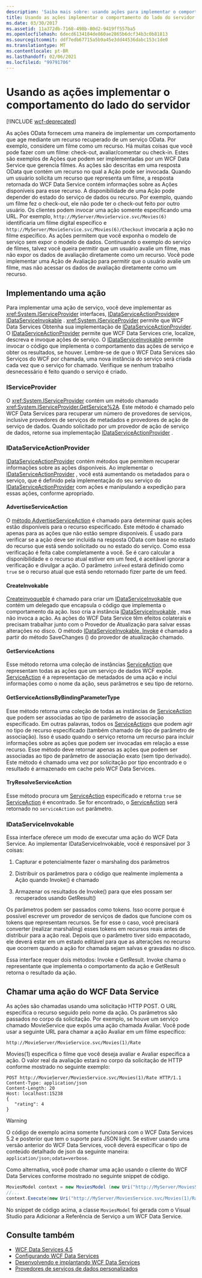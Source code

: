 ```yaml
---
description: 'Saiba mais sobre: usando ações para implementar o comportamento do lado do servidor'
title: Usando as ações implementar o comportamento do lado do servidor
ms.date: 03/30/2017
ms.assetid: 11a372db-7168-498b-80d2-9419ff557ba5
ms.openlocfilehash: 6decd6134184de860ae2865b6dcf34b3c0b81813
ms.sourcegitcommit: ddf7edb67715a5b9a45e3dd44536dabc153c1de0
ms.translationtype: MT
ms.contentlocale: pt-BR
ms.lasthandoff: 02/06/2021
ms.locfileid: "99791706"
---
```

# <a name="using-actions-to-implement-server-side-behavior"></a>Usando as ações implementar o comportamento do lado do servidor

[!INCLUDE [wcf-deprecated](~/includes/wcf-deprecated.md)]

As ações OData fornecem uma maneira de implementar um comportamento que age mediante um recurso recuperado de um serviço OData. Por exemplo, considere um filme como um recurso. Há muitas coisas que você pode fazer com um filme: check-out, avaliar/comentar ou check-in. Estes são exemplos de Ações que podem ser implementadas por um WCF Data Service que gerencia filmes. As ações são descritas em uma resposta OData que contém um recurso no qual a Ação pode ser invocada. Quando um usuário solicita um recurso que representa um filme, a resposta retornada do WCF Data Service contém informações sobre as Ações disponíveis para esse recurso. A disponibilidade de uma Ação pode depender do estado do serviço de dados ou recurso. Por exemplo, quando um filme fez o check-out, ele não pode ter o check-out feito por outro usuário. Os clientes podem invocar uma ação somente especificando uma URL. Por exemplo, `http://MyServer/MovieService.svc/Movies(6)` identificaria um filme digital específico e `http://MyServer/MovieService.svc/Movies(6)/Checkout` invocaria a ação no filme específico. As ações permitem que você exponha o modelo de serviço sem expor o modelo de dados. Continuando o exemplo do serviço de filmes, talvez você queira permitir que um usuário avalie um filme, mas não expor os dados de avaliação diretamente como um recurso. Você pode implementar uma Ação de Avaliação para permitir que o usuário avalie um filme, mas não acessar os dados de avaliação diretamente como um recurso.

## <a name="implementing-an-action"></a>Implementando uma ação

 Para implementar uma ação de serviço, você deve implementar as <xref:System.IServiceProvider> interfaces, [IDataServiceActionProvider](/previous-versions/dotnet/wcf-data-services/hh859915(v=vs.103))e [IDataServiceInvokable](/previous-versions/dotnet/wcf-data-services/hh859893(v=vs.103)) . <xref:System.IServiceProvider> permite que WCF Data Services Obtenha sua implementação de [IDataServiceActionProvider](/previous-versions/dotnet/wcf-data-services/hh859915(v=vs.103)). O [IDataServiceActionProvider](/previous-versions/dotnet/wcf-data-services/hh859915(v=vs.103)) permite que WCF Data Services crie, localize, descreva e invoque ações de serviço. O [IDataServiceInvokable](/previous-versions/dotnet/wcf-data-services/hh859893(v=vs.103)) permite invocar o código que implementa o comportamento das ações de serviço e obter os resultados, se houver. Lembre-se de que o WCF Data Services são Serviços do WCF por chamada, uma nova instância do serviço será criada cada vez que o serviço for chamado.  Verifique se nenhum trabalho desnecessário é feito quando o serviço é criado.

### <a name="iserviceprovider"></a>IServiceProvider

 O <xref:System.IServiceProvider> contém um método chamado <xref:System.IServiceProvider.GetService%2A>. Este método é chamado pelo WCF Data Services para recuperar um número de provedores de serviços, inclusive provedores de serviços de metadados e provedores de ação de serviço de dados. Quando solicitado por um provedor de ação de serviço de dados, retorne sua implementação [IDataServiceActionProvider](/previous-versions/dotnet/wcf-data-services/hh859915(v=vs.103)) .

### <a name="idataserviceactionprovider"></a>IDataServiceActionProvider

 [IDataServiceActionProvider](/previous-versions/dotnet/wcf-data-services/hh859915(v=vs.103)) contém métodos que permitem recuperar informações sobre as ações disponíveis. Ao implementar o [IDataServiceActionProvider](/previous-versions/dotnet/wcf-data-services/hh859915(v=vs.103)) , você está aumentando os metadados para o serviço, que é definido pela implementação do seu serviço do [IDataServiceActionProvider](/previous-versions/dotnet/wcf-data-services/hh859915(v=vs.103)) com ações e manipulando a expedição para essas ações, conforme apropriado.

#### <a name="advertiseserviceaction"></a>AdvertiseServiceAction

 O [método AdvertiseServiceAction](/previous-versions/dotnet/wcf-data-services/hh859971(v=vs.103)) é chamado para determinar quais ações estão disponíveis para o recurso especificado. Este método é chamado apenas para as ações que não estão sempre disponíveis. É usado para verificar se a ação deve ser incluída na resposta OData com base no estado do recurso que está sendo solicitado ou no estado do serviço. Como essa verificação é feita cabe completamente a você. Se é caro calcular a disponibilidade e o recurso atual estiver em um feed, é aceitável ignorar a verificação e divulgar a ação. O parâmetro `inFeed` estará definido como `true` se o recurso atual que está sendo retornado fizer parte de um feed.

#### <a name="createinvokable"></a>CreateInvokable

 [Createinvoqueble](/previous-versions/dotnet/wcf-data-services/hh859940(v=vs.103)) é chamado para criar um [IDataServiceInvokable](/previous-versions/dotnet/wcf-data-services/hh859893(v=vs.103)) que contém um delegado que encapsula o código que implementa o comportamento da ação. Isso cria a instância [IDataServiceInvokable](/previous-versions/dotnet/wcf-data-services/hh859893(v=vs.103)) , mas não invoca a ação. As ações do WCF Data Service têm efeitos colaterais e precisam trabalhar junto com o Provedor de Atualização para salvar essas alterações no disco. O método [IDataServiceInvokable. Invoke](/previous-versions/dotnet/wcf-data-services/hh859924(v=vs.103)) é chamado a partir do método SaveChanges () do provedor de atualização chamado.

#### <a name="getserviceactions"></a>GetServiceActions

 Esse método retorna uma coleção de instâncias [ServiceAction](/previous-versions/dotnet/wcf-data-services/hh544089(v=vs.103)) que representam todas as ações que um serviço de dados WCF expõe. [ServiceAction](/previous-versions/dotnet/wcf-data-services/hh544089(v=vs.103)) é a representação de metadados de uma ação e inclui informações como o nome da ação, seus parâmetros e seu tipo de retorno.

#### <a name="getserviceactionsbybindingparametertype"></a>GetServiceActionsByBindingParameterType

 Esse método retorna uma coleção de todas as instâncias de [ServiceAction](/previous-versions/dotnet/wcf-data-services/hh544089(v=vs.103)) que podem ser associadas ao tipo de parâmetro de associação especificado. Em outras palavras, todos os [ServiceAction](/previous-versions/dotnet/wcf-data-services/hh544089(v=vs.103))s que podem agir no tipo de recurso especificado (também chamado de tipo de parâmetro de associação). Isso é usado quando o serviço retorna um recurso para incluir informações sobre as ações que podem ser invocadas em relação a esse recurso. Esse método deve retornar apenas as ações que podem ser associadas ao tipo de parâmetro de associação exato (sem tipo derivado). Este método é chamado uma vez por solicitação por tipo encontrado e o resultado é armazenado em cache pelo WCF Data Services.

#### <a name="tryresolveserviceaction"></a>TryResolveServiceAction

 Esse método procura um [ServiceAction](/previous-versions/dotnet/wcf-data-services/hh544089(v=vs.103)) especificado e retorna `true` se [ServiceAction](/previous-versions/dotnet/wcf-data-services/hh544089(v=vs.103)) é encontrado. Se for encontrado, o [ServiceAction](/previous-versions/dotnet/wcf-data-services/hh544089(v=vs.103)) será retornado no `serviceAction` `out` parâmetro.

### <a name="idataserviceinvokable"></a>IDataServiceInvokable

 Essa interface oferece um modo de executar uma ação do WCF Data Service. Ao implementar IDataServiceInvokable, você é responsável por 3 coisas:

1. Capturar e potencialmente fazer o marshaling dos parâmetros

2. Distribuir os parâmetros para o código que realmente implementa a Ação quando Invoke() é chamado

3. Armazenar os resultados de Invoke() para que eles possam ser recuperados usando GetResult()

 Os parâmetros podem ser passados como tokens. Isso ocorre porque é possível escrever um provedor de serviços de dados que funcione com os tokens que representam recursos. Se for esse o caso, você precisará converter (realizar marshaling) esses tokens em recursos reais antes de distribuir para a ação real. Depois que o parâmetro tiver sido empacotado, ele deverá estar em um estado editável para que as alterações no recurso que ocorrem quando a ação for chamada sejam salvas e gravadas no disco.

 Essa interface requer dois métodos: Invoke e GetResult. Invoke chama o representante que implementa o comportamento da ação e GetResult retorna o resultado da ação.

## <a name="invoking-a-wcf-data-service-action"></a>Chamar uma ação do WCF Data Service

 As ações são chamadas usando uma solicitação HTTP POST. O URL especifica o recurso seguido pelo nome da ação. Os parâmetros são passados no corpo da solicitação. Por exemplo, se houve um serviço chamado MovieService que expôs uma ação chamada Avaliar. Você pode usar a seguinte URL para chamar a ação Avaliar em um filme específico:

 `http://MovieServer/MovieService.svc/Movies(1)/Rate`

 Movies(1) especifica o filme que você deseja avaliar e Avaliar especifica a ação. O valor real da avaliação estará no corpo da solicitação de HTTP conforme mostrado no seguinte exemplo:

```http
POST http://MovieServer/MoviesService.svc/Movies(1)/Rate HTTP/1.1
Content-Type: application/json
Content-Length: 20
Host: localhost:15238
{
   "rating": 4
}
```

> [!WARNING]
> O código de exemplo acima somente funcionará com o WCF Data Services 5.2 e posterior que tem o suporte para JSON light. Se estiver usando uma versão anterior do WCF Data Services, você deverá especificar o tipo de conteúdo detalhado de json da seguinte maneira: `application/json;odata=verbose`.

 Como alternativa, você pode chamar uma ação usando o cliente do WCF Data Services conforme mostrado no seguinte snippet de código.

```csharp
MoviesModel context = new MoviesModel (new Uri("http://MyServer/MoviesService.svc/"));
//...
context.Execute(new Uri("http://MyServer/MoviesService.svc/Movies(1)/Rate"), "POST", new BodyOperationParameter("rating",4) );
```

 No snippet de código acima, a classe `MoviesModel` foi gerada com o Visual Studio para Adicionar a Referência de Serviço a um WCF Data Service.

## <a name="see-also"></a>Consulte também

- [WCF Data Services 4.5](index.md)
- [Configurando WCF Data Services](defining-wcf-data-services.md)
- [Desenvolvendo e implantando WCF Data Services](developing-and-deploying-wcf-data-services.md)
- [Provedores de serviços de dados personalizados](custom-data-service-providers-wcf-data-services.md)
